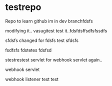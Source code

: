 # testrepo
Repo to learn github
im in dev branchfdsfs

modifying it.. vasugitest
test it..fdsfdsffsdfsfssdfs

sfdsfs
changed for fdsfs
test
sfdsfs

fsdfsfs
fdstetes
fdsfsd

stestrestest
servlet for webhook
servlet again..

webhook servlet

webhook listener
test
test
